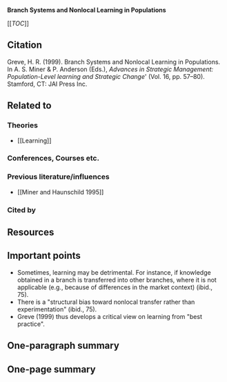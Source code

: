 **Branch Systems and Nonlocal Learning in Populations**

[[_TOC_]]

## Citation

Greve, H. R. (1999). Branch Systems and Nonlocal Learning in Populations. In A. S. Miner & P. Anderson (Eds.), *Advances in Strategic Management: Population-Level learning and Strategic Change*' (Vol. 16, pp. 57–80). Stamford, CT: JAI Press Inc.

## Related to

### Theories
* [[Learning]]

### Conferences, Courses etc.

### Previous literature/influences
* [[Miner and Haunschild 1995]]

### Cited by

## Resources

## Important points
* Sometimes, learning may be detrimental. For instance, if knowledge obtained in a branch is transferred into other branches, where it is not applicable (e.g., because of differences in the market context) (ibid., 75).
* There is a "structural bias toward nonlocal transfer rather than experimentation" (ibid., 75).
* Greve (1999) thus develops a critical view on learning from "best practice".

## One-paragraph summary

## One-page summary